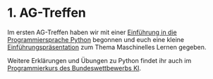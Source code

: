 # 1. AG-Treffen
Im ersten AG-Treffen haben wir mit einer [Einführung in die Programmiersprache Python](https://github.com/Info-ag/ProgrammierkursPython) begonnen und euch eine kleine [Einführungspräsentation](Folien_Einführungspräsentation.pdf) zum Thema Maschinelles Lernen gegeben.

Weitere Erklärungen und Übungen zu Python findet ihr auch im [Programmierkurs des Bundeswettbewerbs KI](https://ki-kurs.org/app/programming).